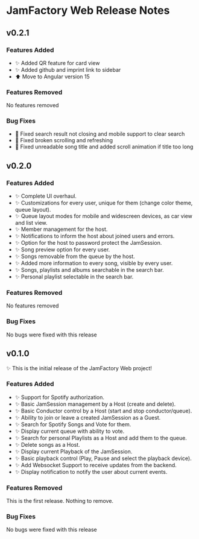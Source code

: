 # JamFactory Web Release Notes

## v0.2.1

### Features Added
* :sparkles: Added QR feature for card view
* :sparkles: Added github and imprint link to sidebar
* :arrow_up: Move to Angular version 15

### Features Removed
No features removed

### Bug Fixes
* :bug: Fixed search result not closing and mobile support to clear search
* :bug: Fixed broken scrolling and refreshing
* :bug: Fixed unreadable song title and added scroll animation if title too long

## v0.2.0

### Features Added
* :sparkles: Complete UI overhaul.
* :sparkles: Customizations for every user, unique for them (change color theme, queue layout).
* :sparkles: Queue layout modes for mobile and widescreen devices, as car view and list view.
* :sparkles: Member management for the host.
* :sparkles: Notifications to inform the host about joined users and errors.
* :sparkles: Option for the host to password protect the JamSession.
* :sparkles: Song preview option for every user.
* :sparkles: Songs removable from the queue by the host.
* :sparkles: Added more information to every song, visible by every user.
* :sparkles: Songs, playlists and albums searchable in the search bar.
* :sparkles: Personal playlist selectable in the search bar.

### Features Removed
No features removed

### Bug Fixes
No bugs were fixed with this release

## v0.1.0

:sparkles: This is the initial release of the JamFactory Web project!

### Features Added
* :sparkles: Support for Spotify authorization.
* :sparkles: Basic JamSession management by a Host (create and delete).
* :sparkles: Basic Conductor control by a Host (start and stop conductor/queue).
* :sparkles: Ability to join or leave a created JamSession as a Guest.
* :sparkles: Search for Spotify Songs and Vote for them.
* :sparkles: Display current queue with ability to vote.
* :sparkles: Search for personal Playlists as a Host and add them to the queue.
* :sparkles: Delete songs as a Host.
* :sparkles: Display current Playback of the JamSession.
* :sparkles: Basic playback control (Play, Pause and select the playback device).
* :sparkles: Add Websocket Support to receive updates from the backend.
* :sparkles: Display notification to notify the user about current events.

### Features Removed
This is the first release. Nothing to remove.

### Bug Fixes
No bugs were fixed with this release

